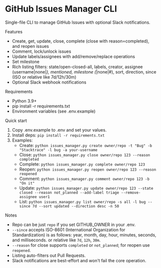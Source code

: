 # GitHub Issues Manager CLI

Single-file CLI to manage GitHub Issues with optional Slack notifications.

Features
- Create, get, update, close, complete (close with reason=completed), and reopen issues
- Comment, lock/unlock issues
- Update labels/assignees with add/remove/replace operations
- Set milestone
- Rich listing filters: state/open-closed-all, labels, creator, assignee (username|none|*), mentioned, milestone (*|none|#), sort, direction, since (ISO or relative like 7d/12h/30m)
- Optional Slack webhook notifications

Requirements
- Python 3.9+
- pip install -r requirements.txt
- Environment variables (see .env.example)

Quick start
1. Copy .env.example to .env and set your values.
2. Install deps: `pip install -r requirements.txt`
3. Examples:
   - Create: `python issues_manager.py create owner/repo -t "Bug" -b "Stacktrace" -l bug -a your-username`
   - Close: `python issues_manager.py close owner/repo 123 --reason completed`
   - Complete: `python issues_manager.py complete owner/repo 123`
   - Reopen: `python issues_manager.py reopen owner/repo 123 --reason reopened`
   - Comment: `python issues_manager.py comment owner/repo 123 -b "On it"`
   - Update: `python issues_manager.py update owner/repo 123 --state closed --reason not_planned --add-label triage --remove-assignee user1`
   - List: `python issues_manager.py list owner/repo -s all -l bug --since 7d --sort updated --direction desc -n 50`

Notes
- Repo can be just `repo` if you set GITHUB_OWNER in your .env.
- `--since` accepts ISO-8601 (International Organization for Standardization) is as follows: year, month, day, hour, minutes, seconds, and milliseconds. or relative like `7d`, `12h`, `30m`.
- `--reason` for close supports `completed` or `not_planned`; for reopen use `reopened`.
- Listing auto-filters out Pull Requests.
- Slack notifications are best-effort and won't fail the core operation.


